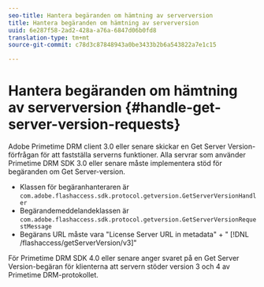 ```yaml
---
seo-title: Hantera begäranden om hämtning av serverversion
title: Hantera begäranden om hämtning av serverversion
uuid: 6e287f58-2ad2-428a-a76a-6847d06b0fd8
translation-type: tm+mt
source-git-commit: c78d3c87848943a0be3433b2b6a543822a7e1c15

---
```



# Hantera begäranden om hämtning av serverversion {#handle-get-server-version-requests}

Adobe Primetime DRM client 3.0 eller senare skickar en Get Server Version-förfrågan för att fastställa serverns funktioner. Alla servrar som använder Primetime DRM SDK 3.0 eller senare måste implementera stöd för begäranden om Get Server-version.

* Klassen för begäranhanteraren är `com.adobe.flashaccess.sdk.protocol.getversion.GetServerVersionHandler`
* Begärandemeddelandeklassen är `com.adobe.flashaccess.sdk.protocol.getversion.GetServerVersionRequestMessage`
* Begärans URL måste vara &quot;License Server URL in metadata&quot; + &quot; [!DNL /flashaccess/getServerVersion/v3]&quot;

För Primetime DRM SDK 4.0 eller senare anger svaret på en Get Server Version-begäran för klienterna att servern stöder version 3 och 4 av Primetime DRM-protokollet.
